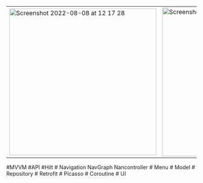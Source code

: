 <table><tr><td>
<img width="389" alt="Screenshot 2022-08-08 at 12 17 28" src="https://user-images.githubusercontent.com/26028054/183406364-3d5ea73f-50a6-43c2-94e5-4947fef36a48.png">


</td><td><img width="394" alt="Screenshot 2022-08-08 at 12 17 38" src="https://user-images.githubusercontent.com/26028054/183406412-4bcd64ec-2793-4f8e-958d-26935cc74865.png">


</td>
</tr></table>
#MVVM
#API
#Hilt 
# Navigation NavGraph Nancontroller
# Menu
# Model
# Repository
# Retrofit
# Picasso
# Coroutine
# UI
